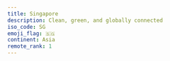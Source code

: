 ```yaml
---
title: Singapore
description: Clean, green, and globally connected
iso_code: SG
emoji_flag: 🇸🇬
continent: Asia
remote_rank: 1
---
```

